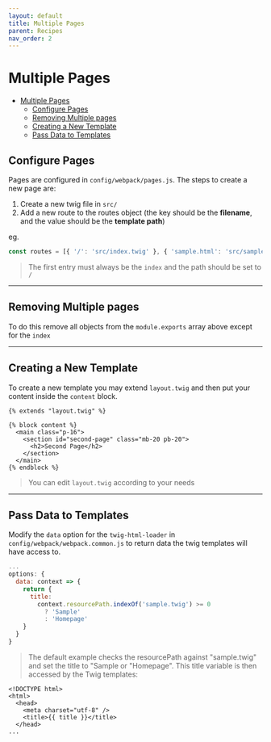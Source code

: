 ```yaml
---
layout: default
title: Multiple Pages
parent: Recipes
nav_order: 2
---
```


# Multiple Pages

- [Multiple Pages](#multiple-pages)
  - [Configure Pages](#configure-pages)
  - [Removing Multiple pages](#removing-multiple-pages)
  - [Creating a New Template](#creating-a-new-template)
  - [Pass Data to Templates](#pass-data-to-templates)

## Configure Pages

Pages are configured in `config/webpack/pages.js`. The steps to create a new page are:

1. Create a new twig file in `src/`
2. Add a new route to the routes object (the key should be the **filename**, and the value should be the **template path**)

eg.

```js
const routes = [{ '/': 'src/index.twig' }, { 'sample.html': 'src/sample.twig' }]
```

> The first entry must always be the `index` and the path should be set to `/`

---

## Removing Multiple pages

To do this remove all objects from the `module.exports` array above except for the `index`

---

## Creating a New Template

To create a new template you may extend `layout.twig` and then put your content inside the `content` block.

<!-- {% raw %} -->

```twig
{% extends "layout.twig" %}

{% block content %}
  <main class="p-16">
    <section id="second-page" class="mb-20 pb-20">
      <h2>Second Page</h2>
    </section>
  </main>
{% endblock %}
```

<!-- {% endraw %} -->

> You can edit `layout.twig` according to your needs

---

## Pass Data to Templates

Modify the `data` option for the `twig-html-loader` in `config/webpack/webpack.common.js` to return data the twig templates will have access to.

```js
...
options: {
  data: context => {
    return {
      title:
        context.resourcePath.indexOf('sample.twig') >= 0
          ? 'Sample'
          : 'Homepage'
    }
  }
}
```

> The default example checks the resourcePath against "sample.twig" and set the title to "Sample or "Homepage". This title variable is then accessed by the Twig templates:

```twig
<!DOCTYPE html>
<html>
  <head>
    <meta charset="utf-8" />
    <title>{{ title }}</title>
  </head>
...
```
